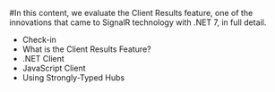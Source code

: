 #In this content, we evaluate the Client Results feature, one of the innovations that came to SignalR technology with .NET 7, in full detail.

- Check-in
- What is the Client Results Feature?
- .NET Client
- JavaScript Client
- Using Strongly-Typed Hubs